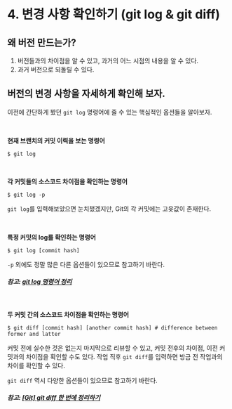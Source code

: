 # 4. 변경 사항 확인하기 (git log & git diff)

## 왜 버전 만드는가?
1. 버전들과의 차이점을 알 수 있고, 과거의 어느 시점의 내용을 알 수 있다.
2. 과거 버전으로 되돌릴 수 있다.

## 버전의 변경 사항을 자세하게 확인해 보자.
이전에 간단하게 봤던 `git log` 명령어에 줄 수 있는 핵심적인 옵션들을 알아보자.

<br>

**현재 브랜치의 커밋 이력을 보는 명령어**
```
$ git log
```

<br>

**각 커밋들의 소스코드 차이점을 확인하는 명령어**
```
$ git log -p
```

`git log`를 입력해보았으면 눈치챘겠지만, Git의 각 커밋에는 고윳값이 존재한다.

<br>


**특정 커밋의 log를 확인하는 명령어**
```
$ git log [commit hash]
```

`-p` 외에도 정말 많은 다른 옵션들이 있으므로 참고하기 바란다.

##### 참고: [git log 명령어 정리](https://dkmqflx.github.io/development/2021/01/16/git-log/)
<br>

**두 커밋 간의 소스코드 차이점을 확인하는 명령어**
```
$ git diff [commit hash] [another commit hash] # difference between former and latter
```
커밋 전에 실수한 것은 없는지 마지막으로 리뷰할 수 있고,
커밋 전후의 차이점, 이전 커밋과의 차이점을 확인할 수도 있다.
작업 직후 `git diff`를 입력하면 방금 전 작업과의 차이를 확인할 수 있다.

`git diff` 역시 다양한 옵션들이 있으므로 참고하기 바란다.
##### 참고: [[Git] git diff 한 번에 정리하기](https://dkmqflx.github.io/development/2021/01/16/git-log/)
